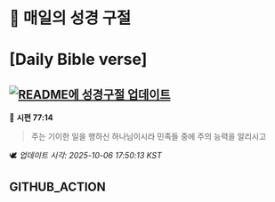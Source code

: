 # 🙏 매일의 성경 구절
# [Daily Bible verse]
## [![README에 성경구절 업데이트](https://github.com/DONGSUKA/first_test/actions/workflows/update-readme-bible.yml/badge.svg)](https://github.com/DONGSUKA/first_test/actions/workflows/update-readme-bible.yml)
<!-- START_BIBLE_VERSE -->
📖 **시편 77:14**
> 주는 기이한 일을 행하신 하나님이시라 민족들 중에 주의 능력을 알리시고

🕊️ _업데이트 시각: 2025-10-06 17:50:13 KST_
  <!-- END_BIBLE_VERSE -->
## GITHUB_ACTION
